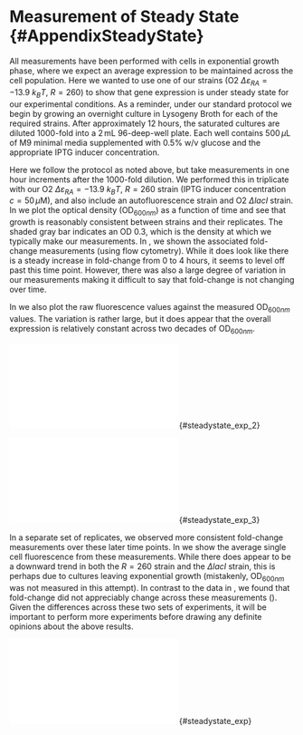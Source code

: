 Measurement of Steady State {#AppendixSteadyState}
===========================

All measurements have been performed with cells in exponential growth
phase, where we expect an average expression to be maintained across the
cell population. Here we wanted to use one of our strains (O2
$\Delta\varepsilon_{RA} = -13.9\ k_BT$, $R=260$) to show that gene
expression is under steady state for our experimental conditions. As a
reminder, under our standard protocol we begin by growing an overnight
culture in Lysogeny Broth for each of the required strains. After
approximately $12$ hours, the saturated cultures are diluted 1000-fold
into a $2\,\text{mL}$ 96-deep-well plate. Each well contains
$500\,\mu\text{L}$ of M9 minimal media supplemented with 0.5% w/v
glucose and the appropriate IPTG inducer concentration.

Here we follow the protocol as noted above, but take measurements in one
hour increments after the 1000-fold dilution. We performed this in
triplicate with our O2 $\Delta\varepsilon_{RA} =
-13.9\ k_BT$, $R=260$ strain (IPTG inducer concentration
$c=50\,\mu\text{M}$), and also include an autofluorescence strain and O2
$\Delta lacI$ strain. In we plot the optical density (OD$_{600nm}$) as a
function of time and see that growth is reasonably consistent between
strains and their replicates. The shaded gray bar indicates an OD 0.3,
which is the density at which we typically make our measurements. In ,
we shown the associated fold-change measurements (using flow cytometry).
While it does look like there is a steady increase in fold-change from 0
to 4 hours, it seems to level off past this time point. However, there
was also a large degree of variation in our measurements making it
difficult to say that fold-change is not changing over time.

In we also plot the raw fluorescence values against the measured
OD$_{600nm}$ values. The variation is rather large, but it does appear
that the overall expression is relatively constant across two decades of
OD$_{600nm}$.

![**Time course measurement of single cell fluorescence by flow
cytometry - data set 1**. Flow cytometry measurements were performed at
different time points following a 1000-fold dilution of an overnight
culture. Cell strains were grown in M9 minimal media supplemented with
0.5% w/v glucose and IPTG $c=50\,\mu\text{M}$. OD$_{600nm}$ measurements
are shown for the three strains. The fold change is calculated for each
measurement shown in Panel . Note that each measurements represents a
different culture grown in a 96 deep well plate.
](SI_figs/figSX_example_growth_curve.pdf){#steadystate_exp_2}

![**Time course measurement of single cell fluorescence versus
OD$_{600nm}$ - data set 1**. Fluorescence measurements used to calculate
fold-change from are plotted against their OD$_{600nm}$. Error bars
represent standard deviation from the triplicate culture measurements
from growth in a 96 deep well plate.
](SI_figs/figSX_fluo_v_od.pdf){#steadystate_exp_3}

In a separate set of replicates, we observed more consistent fold-change
measurements over these later time points. In we show the average single
cell fluorescence from these measurements. While there does appear to be
a downward trend in both the $R=260$ strain and the $\Delta$*lacI*
strain, this is perhaps due to cultures leaving exponential growth
(mistakenly, OD$_{600nm}$ was not measured in this attempt). In contrast
to the data in , we found that fold-change did not appreciably change
across these measurements (). Given the differences across these two
sets of experiments, it will be important to perform more experiments
before drawing any definite opinions about the above results.

![**Time course measurement of single cell fluorescence by flow
cytometry - data set 2**. Flow cytometry measurements were performed at
different time points following a 1000-fold dilution of an overnight
culture. Cell strains were grown in M9 minimal media supplemented with
0.5% w/v glucose and IPTG $c=50\,\mu\text{M}$. Mean fluorescence values
are shown for strain O2 $\Delta\varepsilon_{RA} = -13.9~k_BT$ with
$R=260$, O2 $\Delta lacI$, and an autofluorescence strain. Data points
represent measurements from separate $500\,\mu\text{L}$ cell cultures.
The fold change is calculated for each measurement shown in Panel .
](SI_figs/figSX_steady_state.pdf){#steadystate_exp}
